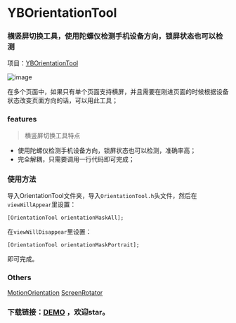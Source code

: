 # YBOrientationTool

### 横竖屏切换工具，使用陀螺仪检测手机设备方向，锁屏状态也可以检测

项目：[YBOrientationTool](https://github.com/wangyingbo/YBOrientationToolDemo.git) 

![image](https://raw.githubusercontent.com/wangyingbo/YBOrientationToolDemo/master/gif.gif)


在多个页面中，如果只有单个页面支持横屏，并且需要在刚进页面的时候根据设备状态改变页面方向的话，可以用此工具；

### features
> 横竖屏切换工具特点

+ 使用陀螺仪检测手机设备方向，锁屏状态也可以检测，准确率高；
+ 完全解耦，只需要调用一行代码即可完成；

### 使用方法
导入OrientationTool文件夹，导入`OrientationTool.h`头文件，然后在`viewWillAppear`里设置：

    [OrientationTool orientationMaskAll];

在`viewWillDisappear`里设置：

    [OrientationTool orientationMaskPortrait];

即可完成。

### Others

[MotionOrientation](https://github.com/tastyone/MotionOrientation)
[ScreenRotator](https://github.com/Rogue24/ScreenRotator)


### 下载链接：[DEMO](https://github.com/wangyingbo/YBOrientationToolDemo.git) ，欢迎star。
